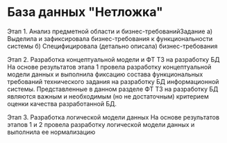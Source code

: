 # База данных "Нетложка"

Этап 1. Анализ предметной области и бизнес-требованийЗадание
а) Выделила и зафиксировала бизнес-требования к функциональности системы
б) Специфицировала (детально описала) бизнес-требования

Этап 2. Разработка концептуальной модели и ФТ ТЗ на разработку БД
На основе результатов этапа 1 провела разработку концептуальной модели данных и выполнила фиксацию состава функциональных требований технического задания на разработку БД информационной системы. Представленные в данном разделе ФТ ТЗ на разработку БД являются важным и необходимым (но не достаточным) критерием оценки качества разработанной БД.

 Этап 3. Разработка логической модели данных
 На основе результатов этапов 1 и 2  провела разработку логической  модели данных и выполнила ее нормализацию
